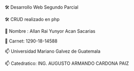 🛠️ Desarrollo Web Segundo Parcial 

🛠️ CRUD realizado en php


💬 Nombre : Allan Rai Yunyor Acan Sacarias

💬 Carnet: 1290-18-14588

📫 Universidad Mariano Galvez de Guatemala

📫 Catedratico:  ING. AUGUSTO ARMANDO CARDONA PAIZ